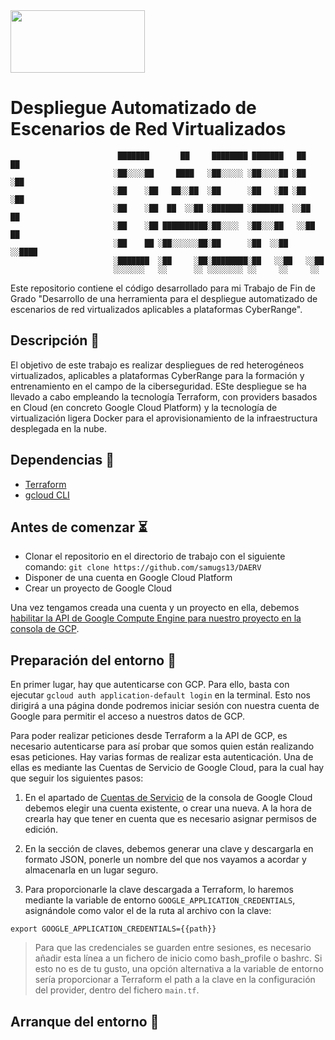 <img src="https://user-images.githubusercontent.com/78796980/168422761-4be1d1b5-c065-4f44-86d7-44d346971897.png" width="215" height="100">


# Despliegue Automatizado de Escenarios de Red Virtualizados


                            ███████       ██     ████████ ███████   ██      ██
                           ░██░░░░██     ████   ░██░░░░░ ░██░░░░██ ░██     ░██
                           ░██    ░██   ██░░██  ░██      ░██   ░██ ░██     ░██
                           ░██    ░██  ██  ░░██ ░███████ ░███████  ░░██    ██
                           ░██    ░██ ██████████░██░░░░  ░██░░░██   ░░██  ██
                           ░██    ██ ░██░░░░░░██░██      ░██  ░░██   ░░████
                           ░███████  ░██     ░██░████████░██   ░░██   ░░██
                           ░░░░░░░   ░░      ░░ ░░░░░░░░ ░░     ░░     ░░


Este repositorio contiene el código desarrollado para mi Trabajo de Fin de Grado "Desarrollo de una herramienta para el despliegue automatizado de escenarios de red virtualizados aplicables a plataformas CyberRange".

## Descripción :page_facing_up:
El objetivo de este trabajo es realizar despliegues de red heterogéneos virtualizados, aplicables a plataformas CyberRange para la formación y entrenamiento en el campo de la ciberseguridad. ESte despliegue se ha llevado a cabo empleando la tecnología Terraform, con providers basados en Cloud (en concreto Google Cloud Platform) y la tecnología de virtualización ligera Docker para el aprovisionamiento de la infraestructura desplegada en la nube.

## Dependencias :bookmark:
  - [Terraform](https://www.terraform.io/downloads)
  - [gcloud CLI](https://cloud.google.com/sdk/docs/install)

## Antes de comenzar :hourglass_flowing_sand:
  - Clonar el repositorio en el directorio de trabajo con el siguiente comando: `git clone https://github.com/samugs13/DAERV`
  - Disponer de una cuenta en Google Cloud Platform
  - Crear un proyecto de Google Cloud

Una vez tengamos creada una cuenta y un proyecto en ella, debemos [habilitar la API de Google Compute Engine para nuestro proyecto en la consola de GCP](https://console.developers.google.com/apis/library/compute.googleapis.com).

## Preparación del entorno :wrench:
En primer lugar, hay que autenticarse con GCP. Para ello, basta con ejecutar `gcloud auth application-default login` en la terminal. Esto nos dirigirá a una página donde podremos iniciar sesión con nuestra cuenta de Google para permitir el acceso a nuestros datos de GCP.

Para poder realizar peticiones desde Terraform a la API de GCP, es necesario autenticarse para así probar que somos quien están realizando esas peticiones. Hay varias formas de realizar esta autenticación. Una de ellas es mediante las Cuentas de Servicio de Google Cloud, para la cual hay que seguir los siguientes pasos:

1. En el apartado de [Cuentas de Servicio](https://console.cloud.google.com/iam-admin/serviceaccounts) de la consola de Google Cloud debemos elegir una cuenta existente, o crear una nueva. A la hora de crearla hay que tener en cuenta que es necesario asignar permisos de edición.

2. En la sección de claves, debemos generar una clave y descargarla en formato JSON, ponerle un nombre del que nos vayamos a acordar y almacenarla en un lugar seguro. 

3. Para proporcionarle la clave descargada a Terraform, lo haremos mediante la variable de entorno `GOOGLE_APPLICATION_CREDENTIALS`, asignándole como valor el de la ruta al archivo con la clave:
```
export GOOGLE_APPLICATION_CREDENTIALS={{path}}
```
> Para que las credenciales se guarden entre sesiones, es necesario añadir esta línea a un fichero de inicio como bash_profile o bashrc. Si esto no es de tu gusto, una opción alternativa a la variable de entorno sería proporcionar a Terraform el path a la clave en la configuración del provider, dentro del fichero `main.tf`.

## Arranque del entorno :rocket:




